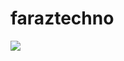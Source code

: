 # faraztechno



<img  align="center" src="(https://github.com/faraztechno/faraztechno/assets/112564495/e84cbd73-981e-4676-9165-2ea035d285fa)">
